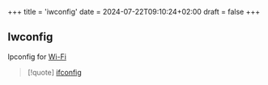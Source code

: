 +++
title = 'iwconfig'
date = 2024-07-22T09:10:24+02:00
draft = false
+++

## Iwconfig
Ipconfig for [Wi-Fi](/obisdian_ntoes/notes_obsidian/ZPythonref/DjangoFramework/Network+/WI-FI/Wi-Fi.md)


>[!quote] [ifconfig](/obisdian_ntoes/notes_obsidian/Penetration/ifconfig.md)